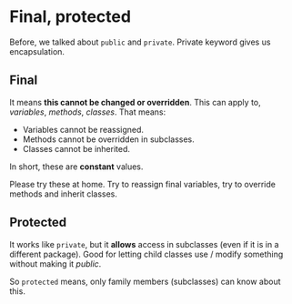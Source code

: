 # Final, protected

Before, we talked about `public` and `private`. Private keyword gives us encapsulation. 

## Final

It means **this cannot be changed or overridden**. This can apply to, *variables*, *methods*, *classes*. That means:
- Variables cannot be reassigned.
- Methods cannot be overridden in subclasses.
- Classes cannot be inherited.

In short, these are **constant** values.

Please try these at home. Try to reassign final variables, try to override methods and inherit classes.

## Protected

It works like `private`, but it **allows** access in subclasses (even if it is in a different package). Good for letting child classes use / modify something without making it *public*.

So `protected` means, only family members (subclasses) can know about this.


